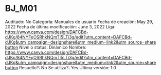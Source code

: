 # BJ_M01

Auditado: No
Categoría: Manuales de usuario
Fecha de creación: May 29, 2022
Fecha de última modificación: June 3, 2022
Liga: https://www.canva.com/design/DAFCBd-dJKg/84NYFqOSRhkNQmTI5LTi3g/edit?utm_content=DAFCBd-dJKg&utm_campaign=designshare&utm_medium=link2&utm_source=sharebutton
Nivel o status: Dinámico
Nombre: https://www.canva.com/design/DAFCBd-dJKg/84NYFqOSRhkNQmTI5LTi3g/edit?utm_content=DAFCBd-dJKg&utm_campaign=designshare&utm_medium=link2&utm_source=sharebutton
Resuelto?: No
Se utiliza?: Yes
Última versión: 1.0